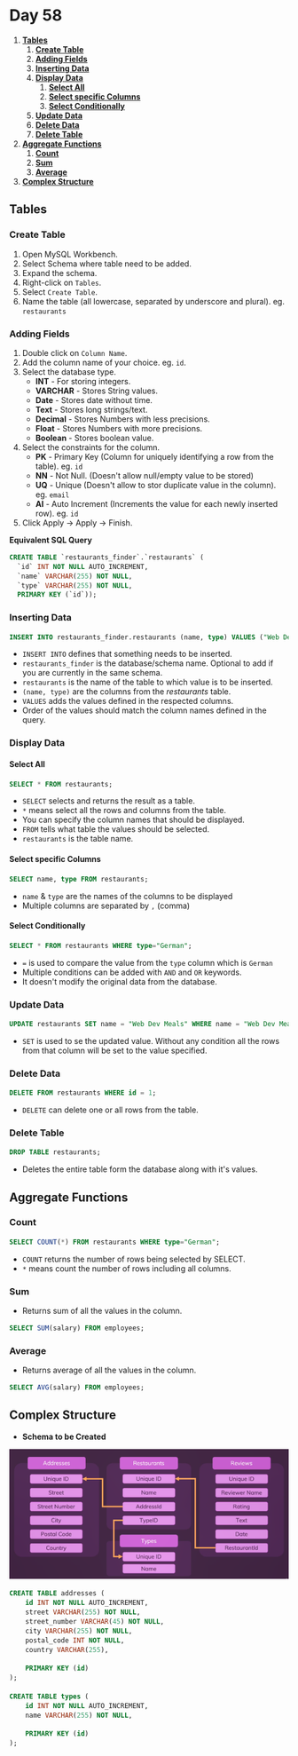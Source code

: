 # **Day 58** <!-- omit in toc -->

1. [**Tables**](#tables)
   1. [**Create Table**](#create-table)
   2. [**Adding Fields**](#adding-fields)
   3. [**Inserting Data**](#inserting-data)
   4. [**Display Data**](#display-data)
      1. [**Select All**](#select-all)
      2. [**Select specific Columns**](#select-specific-columns)
      3. [**Select Conditionally**](#select-conditionally)
   5. [**Update Data**](#update-data)
   6. [**Delete Data**](#delete-data)
   7. [**Delete Table**](#delete-table)
2. [**Aggregate Functions**](#aggregate-functions)
   1. [**Count**](#count)
   2. [**Sum**](#sum)
   3. [**Average**](#average)
3. [**Complex Structure**](#complex-structure)

## **Tables**

### **Create Table**

1. Open MySQL Workbench.
2. Select Schema where table need to be added.
3. Expand the schema.
4. Right-click on `Tables`.
5. Select `Create Table`.
6. Name the table (all lowercase, separated by underscore and plural). eg. `restaurants`

### **Adding Fields**

1. Double click on `Column Name`.
2. Add the column name of your choice. eg. `id`.
3. Select the database type.
    - **INT** - For storing integers.
    - **VARCHAR** - Stores String values.
    - **Date** - Stores date without time.
    - **Text** - Stores long strings/text.
    - **Decimal** - Stores Numbers with less precisions.
    - **Float** - Stores Numbers with more precisions.
    - **Boolean** - Stores boolean value.
4. Select the constraints for the column.
    - **PK** - Primary Key (Column for uniquely identifying a row from the table). eg. `id`
    - **NN** - Not Null. (Doesn't allow null/empty value to be stored)
    - **UQ** - Unique (Doesn't allow to stor duplicate value in the column). eg. `email`
    - **AI** - Auto Increment (Increments the value for each newly inserted row). eg. `id`
5. Click Apply -> Apply -> Finish.

**Equivalent SQL Query**

```sql
CREATE TABLE `restaurants_finder`.`restaurants` (
  `id` INT NOT NULL AUTO_INCREMENT,
  `name` VARCHAR(255) NOT NULL,
  `type` VARCHAR(255) NOT NULL,
  PRIMARY KEY (`id`));
```

### **Inserting Data**

```sql
INSERT INTO restaurants_finder.restaurants (name, type) VALUES ("Web Dev Mealery", "German");
```

-   `INSERT INTO` defines that something needs to be inserted.
-   `restaurants_finder` is the database/schema name. Optional to add if you are currently in the same schema.
-   `restaurants` is the name of the table to which value is to be inserted.
-   `(name, type)` are the columns from the _restaurants_ table.
-   `VALUES` adds the values defined in the respected columns.
-   Order of the values should match the column names defined in the query.

### **Display Data**

#### **Select All**

```sql
SELECT * FROM restaurants;
```

-   `SELECT` selects and returns the result as a table.
-   `*` means select all the rows and columns from the table.
-   You can specify the column names that should be displayed.
-   `FROM` tells what table the values should be selected.
-   `restaurants` is the table name.

#### **Select specific Columns**

```sql
SELECT name, type FROM restaurants;
```

-   `name` & `type` are the names of the columns to be displayed
-   Multiple columns are separated by `,` (comma)

#### **Select Conditionally**

```sql
SELECT * FROM restaurants WHERE type="German";
```

-   `=` is used to compare the value from the `type` column which is `German`
-   Multiple conditions can be added with `AND` and `OR` keywords.
-   It doesn't modify the original data from the database.

### **Update Data**

```sql
UPDATE restaurants SET name = "Web Dev Meals" WHERE name = "Web Dev Mealery";
```

-   `SET` is used to se the updated value. Without any condition all the rows from that column will be set to the value specified.

### **Delete Data**

```sql
DELETE FROM restaurants WHERE id = 1;
```

-   `DELETE` can delete one or all rows from the table.

### **Delete Table**

```sql
DROP TABLE restaurants;
```

-   Deletes the entire table form the database along with it's values.

## **Aggregate Functions**

### **Count**

```sql
SELECT COUNT(*) FROM restaurants WHERE type="German";
```

-   `COUNT` returns the number of rows being selected by SELECT.
-   `*` means count the number of rows including all columns.

### **Sum**

-   Returns sum of all the values in the column.

```sql
SELECT SUM(salary) FROM employees;
```

### **Average**

-   Returns average of all the values in the column.

```sql
SELECT AVG(salary) FROM employees;
```

## **Complex Structure**

-   **Schema to be Created**

![Schema](./images/Database_Structure.png)

```sql
CREATE TABLE addresses (
    id INT NOT NULL AUTO_INCREMENT,
    street VARCHAR(255) NOT NULL,
    street_number VARCHAR(45) NOT NULL,
    city VARCHAR(255) NOT NULL,
    postal_code INT NOT NULL,
    country VARCHAR(255),

    PRIMARY KEY (id)
);

CREATE TABLE types (
    id INT NOT NULL AUTO_INCREMENT,
    name VARCHAR(255) NOT NULL,

    PRIMARY KEY (id)
);
```
